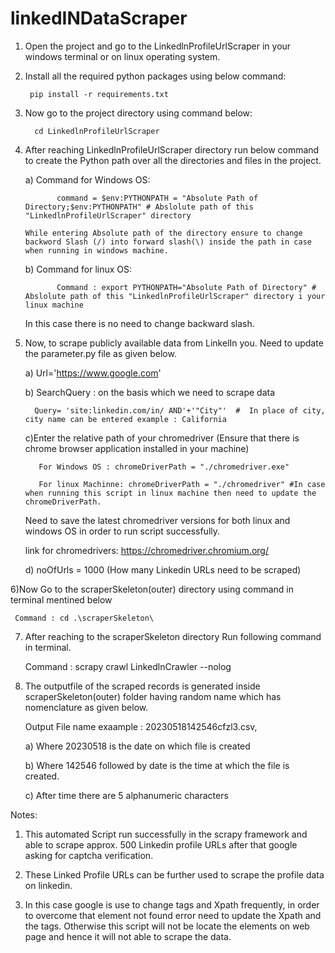 # linkedINDataScraper

1) Open the project and go to the LinkedlnProfileUrlScraper in your windows terminal or on linux operating system.

2) Install all the required python packages using below command: 

        pip install -r requirements.txt

3) Now go to the project directory using command below:

         cd LinkedlnProfileUrlScraper

4) After reaching LinkedlnProfileUrlScraper directory run below command to create the Python path over all the directories and files in the project.

   a) Command for Windows OS:

              command = $env:PYTHONPATH = "Absolute Path of Directory;$env:PYTHONPATH" # Abslolute path of this "LinkedlnProfileUrlScraper" directory
  
       While entering Absolute path of the directory ensure to change backword Slash (/) into forward slash(\) inside the path in case when running in windows machine.

   b) Command for linux OS:   

              Command : export PYTHONPATH="Absolute Path of Directory" # Abslolute path of this "LinkedlnProfileUrlScraper" directory i your linux machine
  
      In this case there is no need to change backward slash.

5) Now, to scrape publicly available data from  LinkelIn you. Need to update the parameter.py file as given below.
   
   a) Url='https://www.google.com'

   b) SearchQuery : on the basis which we need to scrape data
        
         Query= 'site:linkedin.com/in/ AND'+'"City"'  #  In place of city, city name can be entered example : California

   c)Enter the relative path of your chromedriver (Ensure that there is chrome browser application installed in your machine)
    
          For Windows OS : chromeDriverPath = "./chromedriver.exe"
    
          For linux Machinne: chromeDriverPath = "./chromedriver" #In case when running this script in linux machine then need to update the chromeDriverPath.
          
    Need to save the latest chromedriver versions for both linux and windows OS in order to run script successfully.
    
    link for chromedrivers:  https://chromedriver.chromium.org/


   d)   noOfUrls = 1000 (How many Linkedin URLs need to be scraped)

6)Now Go to the scraperSkeleton(outer) directory using command in terminal mentined below 

     Command : cd .\scraperSkeleton\

7) After reaching to the scraperSkeleton directory Run following command in terminal. 

     Command : scrapy crawl LinkedlnCrawler --nolog 

8) The outputfile of the scraped records is generated inside scraperSkeleton(outer) folder having random name which has nomenclature as given below.

     Output File name exaample : 20230518142546cfzl3.csv, 

     a) Where 20230518 is the date on which file is created

     b) Where 142546 followed by date is the time at which the file is created.
 
     c) After time there are 5 alphanumeric characters

Notes:
1) This automated Script run successfully in the scrapy framework and able to scrape approx. 500 Linkedin profile URLs after that google asking for captcha verification.

2) These Linked Profile URLs can be further used to scrape the profile data on linkedin.

3) In this case google is use to change tags and Xpath frequently, in order to overcome that element not found error need to update the Xpath and the tags. Otherwise this 
   script will not be locate the elements on web page and hence it will not able to scrape the data.
